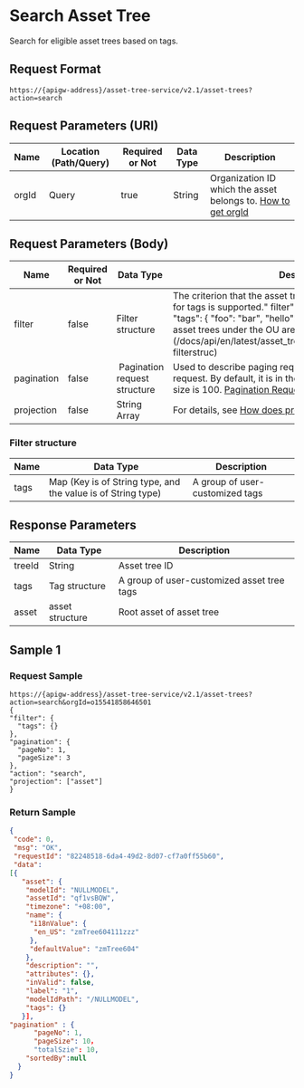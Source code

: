 # Search Asset Tree



Search for eligible asset trees based on tags.

## Request Format

```
https://{apigw-address}/asset-tree-service/v2.1/asset-trees?action=search
```

## Request Parameters (URI)

| Name | Location (Path/Query) | Required or Not | Data Type | Description |
|---------------|------------------|----------|-----------|--------------|
| orgId         | Query            | true     | String    | Organization ID which the asset belongs to. [How to get orgId](/docs/api/en/latest/api_faqs#how-to-get-organization-id-orgid-orgid)                |

## Request Parameters (Body)

| Name | Required or Not | Data Type | Description |
|-----------------|---------------|-------------------|-----|
| filter| false         | Filter structure          | The criterion that the asset tree needs to meet. The search for tags is supported." filter": {  "tags": { "foo": "bar", "hello": "world" }  }  By default, all the asset trees under the OU are returned. See [Filter Structure] (/docs/api/en/latest/asset_tree/search_asset_tree.html#filter-filterstruc)   |
| pagination| false         |  Pagination request structure | Used to describe paging requirements in an interface request. By default, it is in the first page and the pagination size is 100. [Pagination Request Structure](/docs/api/en/latest/overview.html#pagination-request-structure) |
| projection| false         | String Array          | For details, see [How does projection crop the result set](/docs/api/en/latest/api_faqs.html#how-does-projection-crop-the-result-set)|


### Filter structure <filterstruc>

| Name | Data Type | Description |
|-----------|------------------------------------|-----------------------|
| tags| Map (Key is of String type, and the value is of String type) | A group of user-customized tags  |


## Response Parameters

| Name | Data Type | Description |
|-------------|-----------------------------------|-----------------------------|
| treeId| String                            | Asset tree ID                    |
| tags| Tag structure | A group of user-customized asset tree tags  |
| asset| asset structure                    | Root asset of asset tree              |



## Sample 1

### Request Sample

```
https://{apigw-address}/asset-tree-service/v2.1/asset-trees?action=search&orgId=o15541858646501
{
"filter": {
  "tags": {}
},
"pagination": {
  "pageNo": 1,
  "pageSize": 3
},
"action": "search",
"projection": ["asset"]
}
```

### Return Sample

```json
{
 "code": 0,
 "msg": "OK",
 "requestId": "82248518-6da4-49d2-8d07-cf7a0ff55b60",
 "data": 
[{
   "asset": {
    "modelId": "NULLMODEL",
    "assetId": "qf1vsBQW",
    "timezone": "+08:00",
    "name": {
     "i18nValue": {
      "en_US": "zmTree604111zzz"
     },
     "defaultValue": "zmTree604"
    },
    "description": "",
    "attributes": {},
    "inValid": false,
    "label": "1",
    "modelIdPath": "/NULLMODEL",
    "tags": {} 
   }],
"pagination" : {
      "pageNo": 1,
      "pageSize": 10，
      "totalSzie": 10,
    "sortedBy":null
  }
}
```

